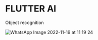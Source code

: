 # FLUTTER AI

Object recognition


![WhatsApp Image 2022-11-19 at 11 19 24](https://user-images.githubusercontent.com/67098610/202841799-9f29ea1a-a62a-41dd-b477-d23520a688d5.jpeg)
